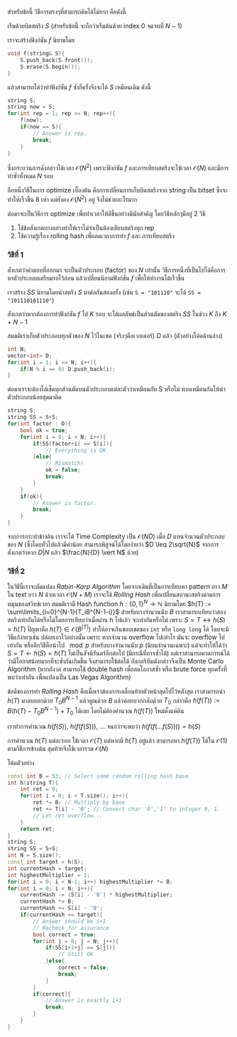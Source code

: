สำหรับข้อนี้ วิธีการตรงๆที่สามารถคิดได้ไม่ยาก คือดังนี้

เริ่มด้วยบิตสตริง $S$ (สำหรับข้อนี้ จะถือว่าเริ่มต้นด้วย index $0$ จนจบที่ $N-1$)

เราจะสร้างฟังก์ชัน $f$ นิยามโดย

```cpp
void f(string& S){
    S.push_back(S.front());
    S.erase(S.begin());
}
```

แล้วสามารถไล่ว่าทำฟังก์ชัน $f$ ซ้ำกี่ครั้งจึงจะได้ $S$ เหมือนเดิม ดังนี้

```cpp
string S;
string now = S;
for(int rep = 1; rep <= N; rep++){
    f(now);
    if(now == S){
        // Answer is rep.
        break;
    }
}
```

ซึ่งกระบวนการดังกล่าวใช้เวลา $\mathcal{O}(N^2)$ เพราะฟังก์ชัน $f$ และการเทียบสตริงจะใช้เวลา $\mathcal{O}(N)$ และมีการทำซ้ำทั้งหมด $N$ รอบ

อีกหนึ่งวิธีในการ optimize เบื้องต้น คือการเปลี่ยนการเก็บบิตสตริงจาก string เป็น bitset ซึ่งจะทำให้เร็วขึ้น 8 เท่า แต่ยังคง $\mathcal{O}(N^2)$ อยู่ จึงไม่ช่วยอะไรมาก

ต่อมาจะเป็นวิธีการ optimize เพื่อทำเวลาให้ดีขึ้นอย่างมีนัยสำคัญ โดยวิธีหลักๆมีอยู่ 2 วิธี

1. ใช้ข้อสังเกตบางอย่างทำให้เราไม่จำเป็นต้องเทียบสตริงทุก rep
2. ใช้ความรู้เรื่อง rolling hash เพื่อลดเวลาการทำ $f$ และ การเทียบสตริง

### วิธีที่ 1

สังเกตว่าคำตอบที่ออกมา จะเป็นตัวประกอบ (factor) ของ $N$ เท่านั้น วิธีการหนึ่งที่เป็นไปได้คือการหาตัวประกอบเตรียมรอไว้ก่อน แล้วเปลี่ยนนิยามฟังก์ชัน $f$ เพื่อให้ทำงานได้เร็วขึ้น

เราสร้าง $SS$ นิยามโดยนำสตริง $S$ มาต่อกันสองครั้ง (เช่น `S = "101110"` จะได้ `SS = "101110101110"`)

สังเกตว่าหากต้องการทำฟังก์ชัน $f$ ไป $K$ รอบ จะได้ผลลัพธ์เป็นส่วนตัดของสตริง $SS$ ในช่วง $K$ ถึง $K+N-1$

สมมติเราเก็บตัวประกอบทุกตัวของ $N$ ไว้ในเซต (จริงๆคือเวกเตอร์) $D$ แล้ว (ตัวอย่างโค้ดด้านล่าง)

```cpp
int N;
vector<int> D;
for(int i = 1; i <= N; i++){
    if(N % i == 0) D.push_back(i);
}
```

ต่อมาเราจะต้องไล่เช็คทุกส่วนตัดบนตัวประกอบแต่ละตัวว่าเหมือนกับ S หรือไม่ หากเหมือนกันให้นำตัวประกอบน้อยสุดมาคิด

```cpp
string S;
string SS = S+S;
for(int factor : D){
    bool ok = true;
    for(int i = 0; i < N; i++){
        if(SS[factor+i] == S[i]){
            // Everything is OK
        }else{
            // Mismatch!
            ok = false;
            break;
        }
    }
    if(ok){
        // Answer is factor.
        break;
    }
}
```

จากการกระทำข้างต้น เราจะได้ Time Complexity เป็น $\mathcal{O}(ND)$ เมื่อ $D$ แทนจำนวนตัวประกอบของ $N$ (ซึ่งโดยทั่วไปแล้วมีค่าน้อย สามารถพิสูจน์ได้โดยง่ายว่า $D \leq 2\sqrt{N}$ จากการสังเกตว่าหาก $D \vert N$ แล้ว $\frac{N}{D} \vert N$ ด้วย)

### วิธีที่ 2

ในวิธีนี้เราจะดัดแปลง *Rabin-Karp Algorithm* โดยจากเดิมที่เป็นการเทียบหา pattern ยาว $M$ ใน text ยาว $N$ ด้วยเวลา $\mathcal{O}(N+M)$ เราจะใช้ *Rolling Hash* เพื่อเปลี่ยนสถานะสตริงตามการหมุนของสวิทช์เวลา สมมติเรามี Hash function $h: \{0,1\}^{N} \rightarrow \mathbb{N}$ นิยามโดย $h(T) := \sum\limits_{i=0}^{N-1}{T_iB^{N-1-i}}$ สำหรับบางจำนวนนับ $B$ เราสามารถเทียบว่าสองสตริงเท่ากันได้หรือไม่โดยการเทียบว่าเมื่อผ่าน h ไปแล้ว จะเท่ากันหรือไม่ เพราะ $S = T \leftrightarrow h(S) = h(T)$ ปัญหาคือ $h(T) \in \mathcal{O}(B^{|T|})$ ทำให้อาจเกินขอบเขตของ `int` หรือ `long long` ได้ โดยจะมีวิธีแก้ง่ายๆเช่น ปล่อยเอาไว้อย่างนั้น เพราะ หากจำนวน overflow ไปเท่าไร มันจะ overflow ไปเท่ากัน หรืออีกวิธีคือนำไป $\mod p$ สำหรับบางจำนวนนับ $p$ (นิยมจำนวนเฉพาะ) แต่จะทำให้ได้ว่า $S = T \leftarrow h(S) = h(T)$ ไม่เป็นสัจนิรันดร์อีกต่อไป (มีกรณีที่อาจซ้ำได้) แต่เราสามารถคาดการณ์ได้ว่ามีโอกาสน้อยมากที่จะซ้ำกันเกิดขึ้น จึงสามารถใช้ต่อได้ อัลกอริทึมดังกล่าวจึงเป็น Monte Carlo Algorithm (หากกังวล สามารถใช้ double hash เพื่อลดโอกาสซ้ำ หรือ brute force ทุกครั้งที่พบว่าเท่ากัน เพื่อแปลงเป็น Las Vegas Algorithm)

ข้อดีของการทำ *Rolling Hash* คือเมื่อเราต้องการเคลื่อนย้ายตัวหน้าสุดไปไว้หลังสุด เราสามารถนำ $h(T)$ มาลบออกด้วย $T_0B^{N-1}$ แล้วคูณด้วย $B$ แล้วค่อยบวกกลับด้วย $T_0$ กล่าวคือ $h(f(T)) := B(h(T)-T_0B^{N-1})+T_0$ ได้เลย โดยไม่ต้องคำนวณ $h(f(T))$ ใหม่ตั้งแต่ต้น

เราทำการคำนวณ $h(f(S))$, $h(f(f(S)))$, $\dots$ จนกว่าจะพบว่า $h(f(f(\dots f(S)))) = h(S)$

การคำนวณ $h(T)$ แต่ละรอบ ใช้เวลา $\mathcal{O}(T)$ แต่หากมี $h(T)$ อยู่แล้ว สามารถหา $h(f(T))$ ได้ใน $\mathcal{O}(1)$ ตามวิธีการข้างต้น สุดท้ายจึงใช้เวลารวม $\mathcal{O}(N)$

โค้ดตัวอย่าง

```cpp
const int B = 53; // Select some random rolling hash base
int h(string T){
    int ret = 0;
    for(int i = 0; i < T.size(); i++){
        ret *= B; // Multiply by base
        ret += T[i] - '0'; // Convert char '0','1' to integer 0, 1.
        // Let ret overflow...
    }
    return ret;
}
string S;
string SS = S+S;
int N = S.size();
const int target = h(S);
int currentHash = target;
int highestMultiplier = 1;
for(int i = 0; i < N-1; i++) highestMultiplier *= B;
for(int i = 0; i < N; i++){
    currentHash -= (S[i] - '0') * highestMultiplier;
    currentHash *= B;
    currentHash += S[i] - '0';
    if(currentHash == target){
        // Answer should be i+1
        // Recheck for assurance
        bool correct = true;
        for(int j = 0; j < N; j++){
            if(SS[i+1+j] == S[j]){
                // Still OK
            }else{
                correct = false;
                break;
            }
        }
        if(correct){
            // Answer is exactly i+1
        	break;
        }
    }
}
```

